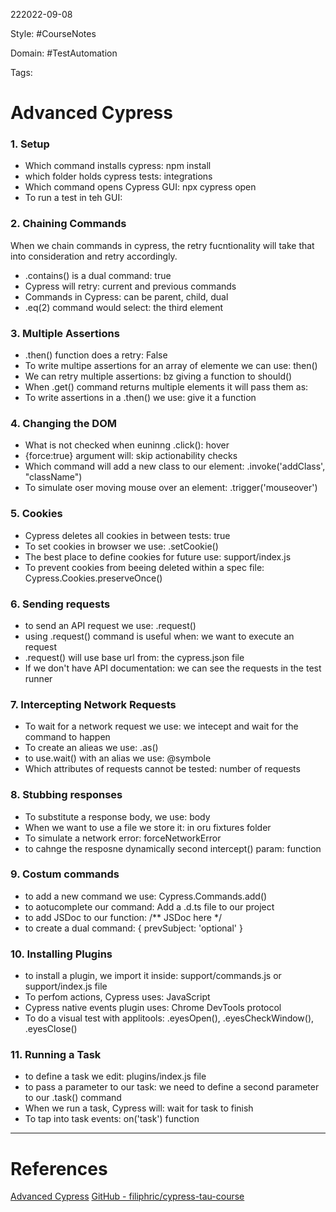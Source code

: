 222022-09-08

Style: #CourseNotes 

Domain: #TestAutomation 

Tags:

# Advanced Cypress

### 1. Setup
- Which command installs cypress: npm install
- which folder holds cypress tests: integrations
- Which command opens Cypress GUI: npx cypress open
- To run a test in teh GUI: 

### 2. Chaining Commands

When we chain commands in cypress, the retry fucntionality will take that into consideration and retry accordingly.

- .contains() is a dual command: true
- Cypress will retry: current and previous commands
- Commands in Cypress: can be parent, child, dual
- .eq(2) command would select: the third element

### 3. Multiple Assertions

- .then() function does a retry: False
- To write multipe assertions for an array of elemente we can use: then()
- We can retry multiple assertions: bz giving a function to should()
- When .get() command returns multiple elements it will pass them as:
- To write assertions in a .then() we use: give it a function

### 4. Changing the DOM

- What is not checked when euninng .click(): hover
- {force:true} argument will: skip actionability checks
- Which command will add a new class to our element: .invoke('addClass', "className")
- To simulate oser moving mouse over an element: .trigger('mouseover')


### 5. Cookies

- Cypress deletes all cookies in between tests: true
- To set cookies in browser we use: .setCookie()
- The best place to define cookies for future use: support/index.js
- To prevent cookies from beeing deleted within a spec file: Cypress.Cookies.preserveOnce()

### 6. Sending requests

- to send an API request we use: .request()
- using .request() command is useful when: we want to execute an request
- .request() will use base url from: the cypress.json file
- If we don't have API documentation: we can see the requests in the test runner


### 7. Intercepting Network Requests

- To wait for a network request we use: we intecept and wait for the command to happen
- To create an alieas we use: .as()
- to use.wait() with an alias we use: @symbole
- Which attributes of requests cannot be tested: number of requests

### 8. Stubbing responses

- To substitute a response body, we use: body
- When we want to use a file we store it: in oru fixtures folder
- To simulate a network error: forceNetworkError
- to cahnge the resposne dynamically second intercept() param: function


### 9. Costum commands

- to add a new command we use: Cypress.Commands.add()
- to aotucomplete our command: Add a .d.ts file to our project
- to add JSDoc to our function: /** JSDoc here */
- to create a dual command: { prevSubject: 'optional' }


### 10. Installing Plugins

- to install a plugin, we import it inside: support/commands.js or support/index.js file
- To perfom actions, Cypress uses: JavaScript
- Cypress native events plugin uses: Chrome DevTools protocol
- To do a visual test with applitools: .eyesOpen(), .eyesCheckWindow(), .eyesClose()

### 11. Running a Task

- to define a task we edit: plugins/index.js file
- to pass a parameter  to our task: we need to define a second parameter to our .task() command
- When we run a task, Cypress will: wait for task to finish
- To tap into task events: on('task') function

___
# References
[Advanced Cypress](https://testautomationu.applitools.com/advanced-cypress-tutorial/)
[GitHub - filiphric/cypress-tau-course](https://github.com/filiphric/cypress-tau-course)